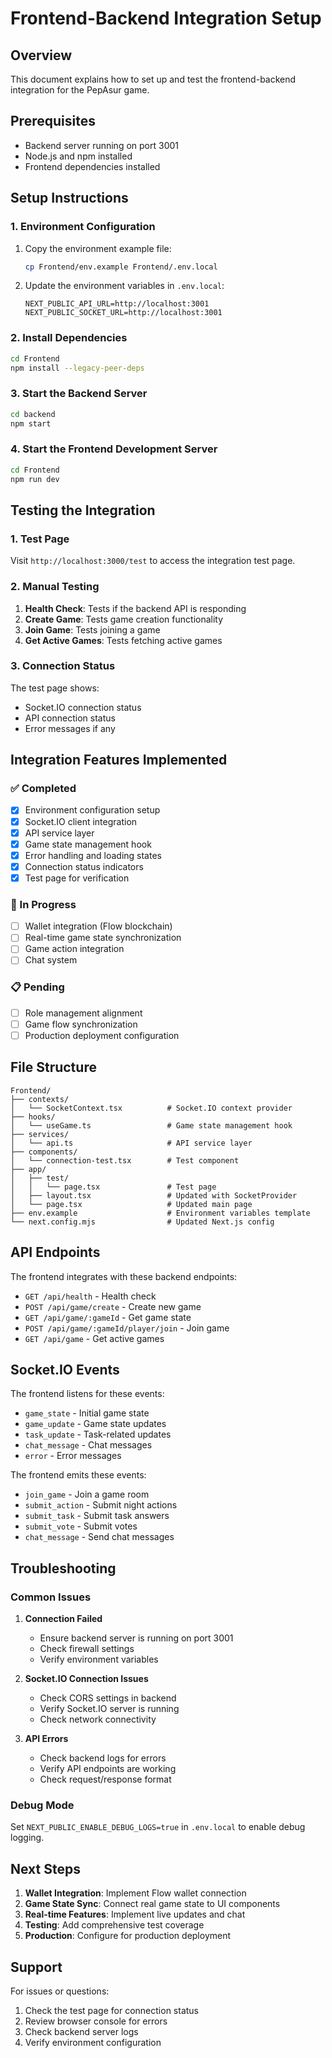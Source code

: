 # Frontend-Backend Integration Setup

## Overview
This document explains how to set up and test the frontend-backend integration for the PepAsur game.

## Prerequisites
- Backend server running on port 3001
- Node.js and npm installed
- Frontend dependencies installed

## Setup Instructions

### 1. Environment Configuration
1. Copy the environment example file:
   ```bash
   cp Frontend/env.example Frontend/.env.local
   ```

2. Update the environment variables in `.env.local`:
   ```env
   NEXT_PUBLIC_API_URL=http://localhost:3001
   NEXT_PUBLIC_SOCKET_URL=http://localhost:3001
   ```

### 2. Install Dependencies
```bash
cd Frontend
npm install --legacy-peer-deps
```

### 3. Start the Backend Server
```bash
cd backend
npm start
```

### 4. Start the Frontend Development Server
```bash
cd Frontend
npm run dev
```

## Testing the Integration

### 1. Test Page
Visit `http://localhost:3000/test` to access the integration test page.

### 2. Manual Testing
1. **Health Check**: Tests if the backend API is responding
2. **Create Game**: Tests game creation functionality
3. **Join Game**: Tests joining a game
4. **Get Active Games**: Tests fetching active games

### 3. Connection Status
The test page shows:
- Socket.IO connection status
- API connection status
- Error messages if any

## Integration Features Implemented

### ✅ Completed
- [x] Environment configuration setup
- [x] Socket.IO client integration
- [x] API service layer
- [x] Game state management hook
- [x] Error handling and loading states
- [x] Connection status indicators
- [x] Test page for verification

### 🔄 In Progress
- [ ] Wallet integration (Flow blockchain)
- [ ] Real-time game state synchronization
- [ ] Game action integration
- [ ] Chat system

### 📋 Pending
- [ ] Role management alignment
- [ ] Game flow synchronization
- [ ] Production deployment configuration

## File Structure

```
Frontend/
├── contexts/
│   └── SocketContext.tsx          # Socket.IO context provider
├── hooks/
│   └── useGame.ts                 # Game state management hook
├── services/
│   └── api.ts                     # API service layer
├── components/
│   └── connection-test.tsx        # Test component
├── app/
│   ├── test/
│   │   └── page.tsx               # Test page
│   ├── layout.tsx                 # Updated with SocketProvider
│   └── page.tsx                   # Updated main page
├── env.example                    # Environment variables template
└── next.config.mjs                # Updated Next.js config
```

## API Endpoints

The frontend integrates with these backend endpoints:
- `GET /api/health` - Health check
- `POST /api/game/create` - Create new game
- `GET /api/game/:gameId` - Get game state
- `POST /api/game/:gameId/player/join` - Join game
- `GET /api/game` - Get active games

## Socket.IO Events

The frontend listens for these events:
- `game_state` - Initial game state
- `game_update` - Game state updates
- `task_update` - Task-related updates
- `chat_message` - Chat messages
- `error` - Error messages

The frontend emits these events:
- `join_game` - Join a game room
- `submit_action` - Submit night actions
- `submit_task` - Submit task answers
- `submit_vote` - Submit votes
- `chat_message` - Send chat messages

## Troubleshooting

### Common Issues

1. **Connection Failed**
   - Ensure backend server is running on port 3001
   - Check firewall settings
   - Verify environment variables

2. **Socket.IO Connection Issues**
   - Check CORS settings in backend
   - Verify Socket.IO server is running
   - Check network connectivity

3. **API Errors**
   - Check backend logs for errors
   - Verify API endpoints are working
   - Check request/response format

### Debug Mode
Set `NEXT_PUBLIC_ENABLE_DEBUG_LOGS=true` in `.env.local` to enable debug logging.

## Next Steps

1. **Wallet Integration**: Implement Flow wallet connection
2. **Game State Sync**: Connect real game state to UI components
3. **Real-time Features**: Implement live updates and chat
4. **Testing**: Add comprehensive test coverage
5. **Production**: Configure for production deployment

## Support

For issues or questions:
1. Check the test page for connection status
2. Review browser console for errors
3. Check backend server logs
4. Verify environment configuration
